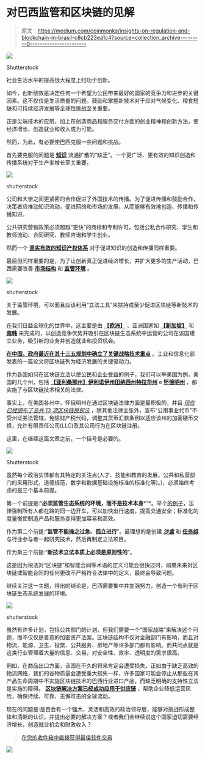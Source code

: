 # 对巴西监管和区块链的见解

> 原文：<https://medium.com/coinmonks/insights-on-regulation-and-blockchain-in-brasil-c8cb223ea1c4?source=collection_archive---------0----------------------->

![](img/f9ba8b43802aca337b7a563f47c1b6da.png)

Shutterstock

社会生活水平的提高很大程度上归功于创新。

如今，创新绩效是决定任何一个希望为公民带来最好的国家的竞争力和进步的关键因素。这不仅仅是生活质量的问题。鼓励和掌握新技术对于应对气候变化、粮食短缺和可持续经济发展等全球性挑战至关重要。

正是尖端技术的应用，加上在创造商品和服务交付方面的创业精神和创新方法，使经济增长、创造就业和收入成为可能。

然而，为此，有必要使巴西克服一些问题和挑战。

首先要克服的问题是 [**知识**](https://cris.maastrichtuniversity.nl/portal/files/1274509/guid-532e00be-669d-4012-a977-298fad6a81d5-ASSET1.0) 流通扩散的“缺乏”。一个更广泛、更有效的知识创造和传播系统对于生产率增长至关重要。

![](img/d689f0775b566d4f4d8ba7dd0cf8dcd1.png)

shutterstock

公司和大学之间更紧密的合作促进了外国技术的传播。为了促进传播和鼓励合作，决策者应推动知识流动，促进网络和市场的发展，从而能够有效地创造、传播和传播知识。

公共研究营销政策必须超越“更快”的商标和专利许可，包括公私合作研究、学生和教师流动、合同研究、教师咨询和学生创业。

然而一个 [**坚实有效的知识产权体系**](https://euipo.europa.eu/tunnel-web/secure/webdav/guest/document_library/observatory/docs/Executive_Summary/Synthesis%20Report%20Executive%20Summary%20EN_PT.pdf) 对于促进知识的创造和传播同样重要。

最后但同样重要的是，为了让创新真正促进经济增长，并扩大更多的生产活动，巴西需要改善 [**市场结构**](https://www.forbes.com/sites/angelicamarideoliveira/2018/07/10/why-is-it-so-hard-to-innovate-in-brazil-the-legal-issues/#4bab586aa6fa) 和 [**监管环境**](https://politica.estadao.com.br/blogs/fausto-macedo/a-corrida-legislativa-internacional-para-explorar-as-inovacoes-em-blockchain/) 。

![](img/42ed3a746389639e23b78c672fb99446.png)

shutterstock

关于监管环境，可以而且应该利用“立法工具”来扶持或至少促进区块链等新技术的发展。

在我们日益全球化的世界中，这主要是由 [**【欧洲】**](https://www.prnewswire.com/news-releases/governor-markell-launches-delaware-blockchain-initiative-300260672.html) 、亚洲国家如 [**【新加坡】**](https://www.forbes.com/sites/chynes/2018/05/25/how-singapores-academics-are-helping-it-win-the-blockchain-race/amp/) 和 [**南韩**](https://thenextweb.com/podium/2019/05/08/an-entrepreneurs-guide-to-south-koreas-blockchain-tech-scene/) 来完成的，以创造竞争优势并吸引在区块链生态系统中运营的公司在该国建立业务，吸引新的业务并创造就业和投资机会。

[**在中国，政府最近在其十三五规划中确立了关键战略技术重点**](https://www2.deloitte.com/content/dam/insights/us/articles/2019-global-blockchain-survey/DI_2019-global-blockchain-survey.pdf) 。工业和信息化部发表的一篇论文将区块链列为经济发展的关键驱动力。

作为各国如何在区块链立法以使公民和企业受益的例子，我们可以举美国为例，美国的几个州，包括 [**【亚利桑那州】**](https://www.coindesk.com/arizona-governor-signs-blockchain-bill-law/)[**伊利诺伊州**](https://www2.illinois.gov/sites/doit/Documents/BlockchainInitiative/BCTFMeetingAgenda_101717.pdf)[**田纳西州**](https://www.coindesk.com/blockchain-bill-becomes-law-tennessee)[**特拉华州**](https://www.prnewswire.com/news-releases/governor-markell-launches-delaware-blockchain-initiative-300260672.html) e [**怀俄明州**](https://www.wyoleg.gov/Legislation/2019/sf0125) ，都实施了与区块链技术相关的法律。

事实上，在美国各州中，怀俄明州在通过区块链法律方面是最积极的，并且 [*现在已经颁布了总共 13 项区块链授权法*](https://twitter.com/intent/tweet?url=http%3A%2F%2Fwww.forbes.com%2Fsites%2Fcaitlinlong%2F2019%2F03%2F04%2Fwhat-do-wyomings-new-blockchain-laws-mean%2F&text=%23Wyoming%3Dthe%20only%20state%20to%20provide%20a%20comprehensive%20legal%20framework%20enabling%20%23blockchain%20tech%20to%20flourish%20%40ForbesCrypto) ，除其他法律主张外，宣布“公用事业代币”不受州证券法管辖，免除财产税代码，调整其货币汇款条例以适应该州的加密硬币交换，允许有限责任公司(LLC)及其公司行为在区块链注册。

这里，在继续这篇文章之前，一个括号是必要的。

![](img/a8e33dbf57fc1d48ba25f11ec8078d0d.png)

Shutterstock

虽然每个政治实体都有其特定的关注点(人才、技能和教育的发展，公共和私营部门的采用形式，道德规范，数字和数据基础设施标准的标准化等)。)，必须始终考虑的是三个基本前提。

第一个前提是:“**必须监管生态系统的环境，而不是技术本身***”*。举个[的例子](https://www.amazon.com/Frontiers-Financial-Technology-Expeditions-blockchain/dp/1537248898)，法律强制所有人都在路的同一边开车，可以加快出行速度，提高交通安全；标准化的度量衡使制造产品和服务变得更加容易和高效。

作为第二个前提:“**监管不能操之过急、孤立进行**”。最理想的是创建 [***沙盒***](http://www.cvm.gov.br/noticias/arquivos/2019/20190613-1.html) 和 [**任务组**](https://ec.europa.eu/digital-single-market/en/blockchain-technologies) 与行业参与者一起研究技术，然后再制定立法项目。

作为第三个前提:“**新技术立法本质上必须是原则性的**”。

这是因为税法对“区块链”和智能合同等术语的定义可能会很快过时，如果未来对区块链或智能合同的任何更改不严格符合法律中的定义，最终会导致问题。

继续关注这一主题，得出的结论是，巴西需要集中并加强努力，创造一个有利于区块链生态系统发展的环境。

![](img/f7481167e16efa916312dcc6c27a44c1.png)

shutterstock

虽然有许多计划，包括公共部门的计划，但我们需要一个“国家战略”来解决这个问题，而不仅仅是善意的加密资产法案。区块链结构不仅对金融部门有影响，而且对物流、能源、卫生、投票、公共服务、房地产等许多部门都有影响。而共同点就是这类行业管理着大量的信息、交易，对安全性、效率、透明度的需求很高。

例如，在商品出口方面，该国在不久的将来肯定会遭受损失。正如由于缺乏高效的物流网络，我们的谷物质量会遭受重大损失一样，许多国家可能会停止从那些在其产品生命周期中不实施区块链技术的巴西行业进口产品，而缺乏明确的支持性立法是实施的障碍。 [**区块链解决方案已经成功应用于供应链**](/@tatianarevoredo/how-blockchain-and-iot-add-value-to-supply-chain-management-9411ba48939d) ，帮助企业降低运营风险，确保持续、可靠、无懈可击的全球流动。

现在的问题是:是否会有一个强大、灵活和高效的政治领导层，能够对挑战形成整体和清晰的认识，并提出必要的解决方案？或者我们会继续说这个国家迫切需要经济增长，创造就业机会和财政收入？

> [在您的收件箱中直接获得最佳软件交易](https://coincodecap.com/?utm_source=coinmonks)

[![](img/7c0b3dfdcbfea594cc0ae7d4f9bf6fcb.png)](https://coincodecap.com/?utm_source=coinmonks)